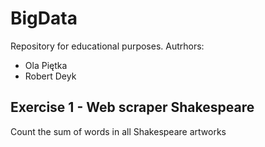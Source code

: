 # BigData
Repository for educational purposes. 
Autrhors:
* Ola Piętka
* Robert Deyk

## Exercise 1 - Web scraper Shakespeare
Count the sum of words in all Shakespeare artworks
